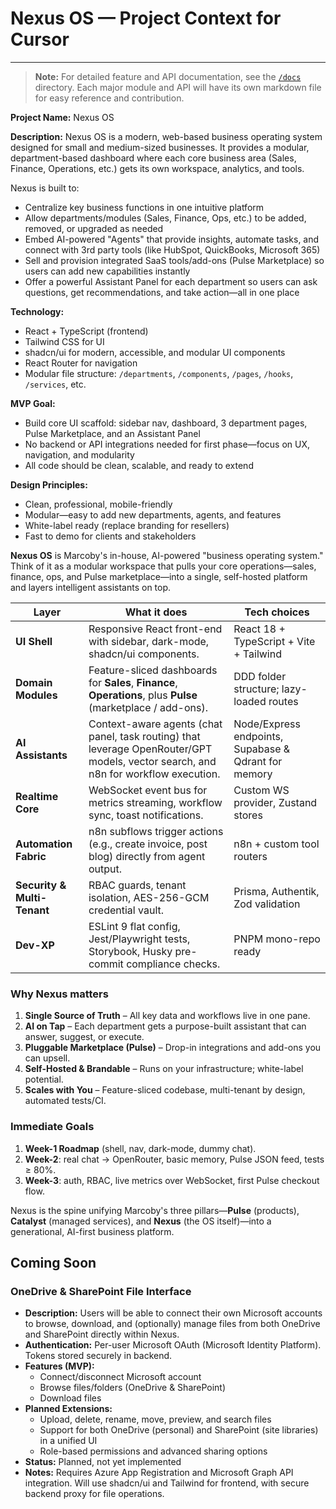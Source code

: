 # Nexus OS — Project Context for Cursor

---

> **Note:** For detailed feature and API documentation, see the [`/docs`](./docs) directory. Each major module and API will have its own markdown file for easy reference and contribution.

**Project Name:** Nexus OS

**Description:**
Nexus OS is a modern, web-based business operating system designed for small and medium-sized businesses. It provides a modular, department-based dashboard where each core business area (Sales, Finance, Operations, etc.) gets its own workspace, analytics, and tools.

Nexus is built to:

* Centralize key business functions in one intuitive platform
* Allow departments/modules (Sales, Finance, Ops, etc.) to be added, removed, or upgraded as needed
* Embed AI-powered "Agents" that provide insights, automate tasks, and connect with 3rd party tools (like HubSpot, QuickBooks, Microsoft 365)
* Sell and provision integrated SaaS tools/add-ons (Pulse Marketplace) so users can add new capabilities instantly
* Offer a powerful Assistant Panel for each department so users can ask questions, get recommendations, and take action—all in one place

**Technology:**

* React + TypeScript (frontend)
* Tailwind CSS for UI
* shadcn/ui for modern, accessible, and modular UI components
* React Router for navigation
* Modular file structure: `/departments`, `/components`, `/pages`, `/hooks`, `/services`, etc.

**MVP Goal:**

* Build core UI scaffold: sidebar nav, dashboard, 3 department pages, Pulse Marketplace, and an Assistant Panel
* No backend or API integrations needed for first phase—focus on UX, navigation, and modularity
* All code should be clean, scalable, and ready to extend

**Design Principles:**

* Clean, professional, mobile-friendly
* Modular—easy to add new departments, agents, and features
* White-label ready (replace branding for resellers)
* Fast to demo for clients and stakeholders

**Nexus OS** is Marcoby's in-house, AI-powered "business operating system."
Think of it as a modular workspace that pulls your core operations—sales, finance, ops, and Pulse marketplace—into a single, self-hosted platform and layers intelligent assistants on top.

| Layer                       | What it does                                                                                                                        | Tech choices                                         |
| --------------------------- | ----------------------------------------------------------------------------------------------------------------------------------- | ---------------------------------------------------- |
| **UI Shell**                | Responsive React front-end with sidebar, dark-mode, shadcn/ui components.                                                           | React 18 + TypeScript + Vite + Tailwind              |
| **Domain Modules**          | Feature-sliced dashboards for **Sales**, **Finance**, **Operations**, plus **Pulse** (marketplace / add-ons).                       | DDD folder structure; lazy-loaded routes             |
| **AI Assistants**           | Context-aware agents (chat panel, task routing) that leverage OpenRouter/GPT models, vector search, and n8n for workflow execution. | Node/Express endpoints, Supabase & Qdrant for memory |
| **Realtime Core**           | WebSocket event bus for metrics streaming, workflow sync, toast notifications.                                                      | Custom WS provider, Zustand stores                   |
| **Automation Fabric**       | n8n subflows trigger actions (e.g., create invoice, post blog) directly from agent output.                                          | n8n + custom tool routers                            |
| **Security & Multi-Tenant** | RBAC guards, tenant isolation, AES-256-GCM credential vault.                                                                        | Prisma, Authentik, Zod validation                    |
| **Dev-XP**                  | ESLint 9 flat config, Jest/Playwright tests, Storybook, Husky pre-commit compliance checks.                                         | PNPM mono-repo ready                                 |

### Why Nexus matters

1. **Single Source of Truth** – All key data and workflows live in one pane.
2. **AI on Tap** – Each department gets a purpose-built assistant that can answer, suggest, or execute.
3. **Pluggable Marketplace (Pulse)** – Drop-in integrations and add-ons you can upsell.
4. **Self-Hosted & Brandable** – Runs on your infrastructure; white-label potential.
5. **Scales with You** – Feature-sliced codebase, multi-tenant by design, automated tests/CI.

### Immediate Goals

1. **Week-1 Roadmap** (shell, nav, dark-mode, dummy chat).
2. **Week-2**: real chat → OpenRouter, basic memory, Pulse JSON feed, tests ≥ 80%.
3. **Week-3**: auth, RBAC, live metrics over WebSocket, first Pulse checkout flow.

Nexus is the spine unifying Marcoby's three pillars—**Pulse** (products), **Catalyst** (managed services), and **Nexus** (the OS itself)—into a generational, AI-first business platform.

## Coming Soon

### OneDrive & SharePoint File Interface
- **Description:** Users will be able to connect their own Microsoft accounts to browse, download, and (optionally) manage files from both OneDrive and SharePoint directly within Nexus.
- **Authentication:** Per-user Microsoft OAuth (Microsoft Identity Platform). Tokens stored securely in backend.
- **Features (MVP):**
  - Connect/disconnect Microsoft account
  - Browse files/folders (OneDrive & SharePoint)
  - Download files
- **Planned Extensions:**
  - Upload, delete, rename, move, preview, and search files
  - Support for both OneDrive (personal) and SharePoint (site libraries) in a unified UI
  - Role-based permissions and advanced sharing options
- **Status:** Planned, not yet implemented
- **Notes:** Requires Azure App Registration and Microsoft Graph API integration. Will use shadcn/ui and Tailwind for frontend, with secure backend proxy for file operations.